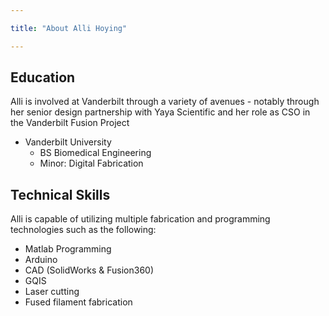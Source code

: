 ```yaml
---

title: "About Alli Hoying"

---
```


## Education

Alli is involved at Vanderbilt through a variety of avenues - notably through her senior design partnership with Yaya Scientific and her role as CSO in the Vanderbilt Fusion Project

* Vanderbilt University
  * BS Biomedical Engineering
  * Minor: Digital Fabrication

## Technical Skills

Alli is capable of utilizing multiple fabrication and programming technologies such as the following:

* Matlab Programming
* Arduino
* CAD (SolidWorks & Fusion360)
* GQIS
* Laser cutting
* Fused filament fabrication


